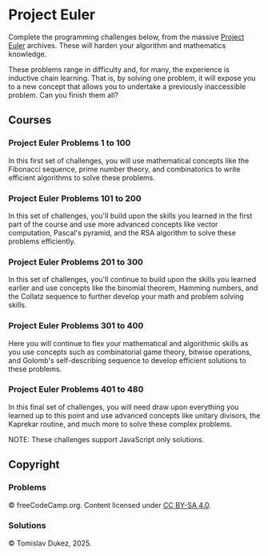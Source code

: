 # Project Euler

Complete the programming challenges below, from the massive [Project Euler](https://www.freecodecamp.org/learn/project-euler) archives. These will harden your algorithm and mathematics knowledge.

These problems range in difficulty and, for many, the experience is inductive chain learning. That is, by solving one problem, it will expose you to a new concept that allows you to undertake a previously inaccessible problem. Can you finish them all?

## Courses

### Project Euler Problems 1 to 100

In this first set of challenges, you will use mathematical concepts like the Fibonacci sequence, prime number theory, and combinatorics to write efficient algorithms to solve these problems.


### Project Euler Problems 101 to 200

In this set of challenges, you'll build upon the skills you learned in the first part of the course and use more advanced concepts like vector computation, Pascal's pyramid, and the RSA algorithm to solve these problems efficiently.


### Project Euler Problems 201 to 300

In this set of challenges, you'll continue to build upon the skills you learned earlier and use concepts like the binomial theorem, Hamming numbers, and the Collatz sequence to further develop your math and problem solving skills.


### Project Euler Problems 301 to 400

Here you will continue to flex your mathematical and algorithmic skills as you use concepts such as combinatorial game theory, bitwise operations, and Golomb's self-describing sequence to develop efficient solutions to these problems.


### Project Euler Problems 401 to 480

In this final set of challenges, you will need draw upon everything you learned up to this point and use advanced concepts like unitary divisors, the Kaprekar routine, and much more to solve these complex problems.

NOTE: These challenges support JavaScript only solutions.


## Copyright
### Problems
&copy; freeCodeCamp.org. Content licensed under [CC BY-SA 4.0](https://creativecommons.org/licenses/by-sa/4.0/).

### Solutions
&copy; Tomislav Dukez, 2025.